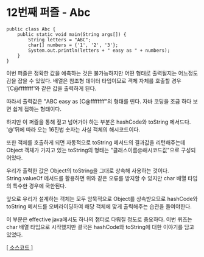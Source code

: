 # 12번째 퍼즐 - Abc

```{.java}
public class Abc {
	public static void main(String args[]) {
		String letters = "ABC";
		char[] numbers = {'1', '2', '3'};
		System.out.println(letters + " easy as " + numbers);
	}
}
```
이번 퍼즐은 정확한 값을 예측하는 것은 불가능하지만 어떤 형태로 출력될지는 어느정도 감을 잡을 수 있었다. 
배열은 참조형 데이터 타입이므로 객체 자체를 호출할 경우 '[C@ffffffff'와 같은 값을 출력하게 된다.

따라서 출력값은 "ABC easy as [C@ffffffff"의 형태를 띤다. 자바 코딩을 조금 하다 보면 쉽게 접하는 형태이다.

하지만 이 퍼즐을 통해 짚고 넘어가야 하는 부분은 hashCode와 toString 메서드다. '@'뒤에 따라 오는 16진법 숫자는 사실 객체의 해시코드이다.

또한 객체를 호출하게 되면 자동적으로 toString 메서드의 결과값을 리턴해주는데 Object 객체가 가지고 있는 toString의 형태는 "클래스이름@해시코드값"으로 구성되어있다.

우리가 출력한 값은 Object의 toString을 그대로 상속해 사용하는 것이다. String.valueOf 메서드를 활용하면 위와 같은 오류를 방지할 수 있지만 char 배열 타입의 특수한 경우에 국한된다.

앞으로 우리가 설계하는 객체는 모두 암묵적으로 Object를 상속받으므로 hashCode와 toString 메서드를 오버라이딩하여 해당 객체에 맞게 출력해주는 습관을 들여야한다.

이 부분은 effective java에서도 하나의 챕터로 다뤄질 정도로 중요하다. 이번 퀴즈는 char 배열 타입으로 시작했지만 결국은 hashCode와 toString에 대한 이야기를 담고있었다.

[[ 소스코드 ]](https://github.com/bbubbush/java_puzzlers/blob/master/Part2_%EB%AC%B8%EC%9E%90%ED%8D%BC%EC%A6%90/java/Abc.java)